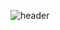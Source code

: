 ![header](https://capsule-render.vercel.app/api?type=blur&height=300&color=gradient&customColorList=3&text=Hi!%20I'm%20abluehour&fontColor=d6ace6&fontAlignY=50&descAlignY=65&fontSize=60)
